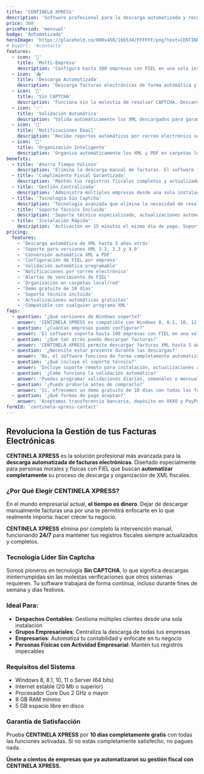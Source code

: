 ```yaml
---
title: 'CENTINELA XPRESS'
description: 'Software profesional para la descarga automatizada y recurrente de facturas electrónicas XML. Diseñado para personas morales y físicas con FIEL. Sin CAPTCHA, multi-empresa, con validación automática y notificaciones por email.'
price: 300
pricePeriod: 'mensual'
badge: 'Automatizado'
heroImage: 'https://placehold.co/800x450/166534/FFFFFF/png?text=CENTINELA-XPRESS'
# buyUrl: '#contacto'
features:
  - icon: '🏢'
    title: 'Multi-Empresa'
    description: 'Configura hasta 100 empresas con FIEL en una sola instalación. Gestiona múltiples RFC desde un solo lugar.'
  - icon: '📥'
    title: 'Descarga Automatizada'
    description: 'Descarga facturas electrónicas de forma automática y recurrente, hasta 5 años atrás, sin intervención del usuario.'
  - icon: '🚫'
    title: 'Sin CAPTCHA'
    description: 'Funciona sin la molestia de resolver CAPTCHA. Descarga continua y sin interrupciones.'
  - icon: '✅'
    title: 'Validación Automática'
    description: 'Valida automáticamente los XML descargados para garantizar su integridad y validez fiscal.'
  - icon: '📧'
    title: 'Notificaciones Email'
    description: 'Recibe reportes automáticos por correo electrónico sobre el estado de las descargas y validaciones.'
  - icon: '📁'
    title: 'Organización Inteligente'
    description: 'Organiza automáticamente los XML y PDF en carpetas locales o de red para fácil acceso.'
benefits:
  - title: 'Ahorra Tiempo Valioso'
    description: 'Elimina la descarga manual de facturas. El software funciona 24/7 descargando automáticamente todas tus facturas.'
  - title: 'Cumplimiento Fiscal Garantizado'
    description: 'Mantén tus registros fiscales completos y actualizados con descargas automáticas desde el SAT.'
  - title: 'Gestión Centralizada'
    description: 'Administra múltiples empresas desde una sola instalación. Ideal para despachos contables y grupos empresariales.'
  - title: 'Tecnología Sin Captcha'
    description: 'Tecnología avanzada que elimina la necesidad de resolver CAPTCHA, garantizando descargas ininterrumpidas.'
  - title: 'Soporte Técnico Incluido'
    description: 'Soporte técnico especializado, actualizaciones automáticas y mejoras constantes incluidas en tu licencia.'
  - title: 'Instalación Rápida'
    description: 'Activación en 15 minutos el mismo día de pago. Soporte remoto incluido para instalación.'
pricing:
  features:
    - 'Descarga automática de XML hasta 5 años atrás'
    - 'Soporte para versiones XML 3.2, 3.3 y 4.0'
    - 'Conversión automática XML a PDF'
    - 'Configuración de FIEL por empresa'
    - 'Validación automática programable'
    - 'Notificaciones por correo electrónico'
    - 'Alertas de vencimiento de FIEL'
    - 'Organización en carpetas local/red'
    - 'Demo gratuito de 10 días'
    - 'Soporte técnico incluido'
    - 'Actualizaciones automáticas gratuitas'
    - 'Compatible con cualquier programa XML'
faqs:
  - question: '¿Qué versiones de Windows soporta?'
    answer: 'CENTINELA XPRESS es compatible con Windows 8, 8.1, 10, 11 y Windows Server (64 bits). Requiere configuración regional Español México y formato de fecha dd/mm/aaaa.'
  - question: '¿Cuántas empresas puedo configurar?'
    answer: 'El software soporta hasta 100 empresas con FIEL en una sola instalación. Puedes elegir entre paquetes de 1 empresa, 10-30 empresas o 31-100 empresas.'
  - question: '¿Qué tan atrás puedo descargar facturas?'
    answer: 'CENTINELA XPRESS permite descargar facturas XML hasta 5 años anteriores, incluyendo versiones 3.2, 3.3 y 4.0 del formato XML del SAT.'
  - question: '¿Necesito estar presente durante las descargas?'
    answer: 'No, el software funciona de forma completamente automatizada y recurrente. Puedes programar descargas diarias, semanales o mensuales sin intervención.'
  - question: '¿Qué incluye el soporte técnico?'
    answer: 'Incluye soporte remoto para instalación, actualizaciones automáticas gratuitas, mejoras constantes y asistencia técnica durante la vigencia de tu licencia.'
  - question: '¿Cómo funciona la validación automática?'
    answer: 'Puedes programar validaciones diarias, semanales o mensuales a horas específicas. El sistema valida automáticamente los XML y envía reportes por email.'
  - question: '¿Puedo probarlo antes de comprarlo?'
    answer: 'Sí, ofrecemos un demo gratuito de 10 días con todas las funciones activadas para que puedas evaluar el software completamente.'
  - question: '¿Qué formas de pago aceptan?'
    answer: 'Aceptamos transferencia bancaria, depósito en OXXO y PayPal. La activación se realiza en 15 minutos el mismo día una vez recibido el pago.'
formId: 'centinela-xpress-contact'
---
```


## Revoluciona la Gestión de tus Facturas Electrónicas

**CENTINELA XPRESS** es la solución profesional más avanzada para la **descarga automatizada de facturas electrónicas**. Diseñado especialmente para personas morales y físicas con FIEL que buscan **automatizar completamente** su proceso de descarga y organización de XML fiscales.

### ¿Por Qué Elegir CENTINELA XPRESS?

En el mundo empresarial actual, **el tiempo es dinero**. Dejar de descargar manualmente facturas una por una te permitirá enfocarte en lo que realmente importa: hacer crecer tu negocio.

**CENTINELA XPRESS** elimina por completo la intervención manual, funcionando **24/7** para mantener tus registros fiscales siempre actualizados y completos.

### Tecnología Líder Sin Captcha

Somos pioneros en tecnología **Sin CAPTCHA**, lo que significa descargas ininterrumpidas sin las molestas verificaciones que otros sistemas requieren. Tu software trabajará de forma continua, incluso durante fines de semana y días festivos.

### Ideal Para:

- **Despachos Contables**: Gestiona múltiples clientes desde una sola instalación
- **Grupos Empresariales**: Centraliza la descarga de todas tus empresas
- **Empresarios**: Automatiza tu contabilidad y enfócate en tu negocio
- **Personas Físicas con Actividad Empresarial**: Mantén tus registros impecables

### Requisitos del Sistema

- Windows 8, 8.1, 10, 11 o Server (64 bits)
- Internet estable (20 Mb o superior)
- Procesador Core Duo 2 GHz o mayor
- 8 GB RAM mínimo
- 5 GB espacio libre en disco

### Garantía de Satisfacción

Prueba **CENTINELA XPRESS** por **10 días completamente gratis** con todas las funciones activadas. Si no estás completamente satisfecho, no pagues nada.

**Únete a cientos de empresas que ya automatizaron su gestión fiscal con CENTINELA XPRESS.**
